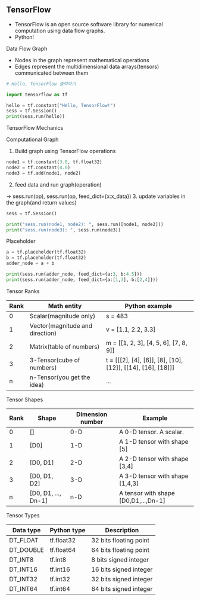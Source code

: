 ## TensorFlow

- TensorFlow is an open source software library for numerical computation using data flow graphs.
- Python!

Data Flow Graph
- Nodes in the graph represent mathematical operations
- Edges represent the multidimensional data arrays(tensors) communicated between them

```python
# Hello, TensorFlow 출력하기

import tensorflow as tf

hello = tf.constant("Hello, TensorFlow!")
sess = tf.Session()
print(sess.run(hello))
```

TensorFlow Mechanics

Computational Graph

1. Build graph using TensorFlow operations
```python
node1 = tf.constant(3.0, tf.float32)
node2 = tf.constant(4.0)
node3 = tf.add(node1, node2)
```
2. feed data and run graph(operation) 

-> sess.run(op), sess.run(op, feed_dict={x:x_data})
3. update variables in the graph(and return values)
```python
sess = tf.Session()

print("sess.run(node1, node2): ", sess.run([node1, node2]))
print("sess.run(node3): ", sess.run(node3))
```

Placeholder

```python
a = tf.placeholder(tf.float32)
b = tf.placeholder(tf.float32)
adder_node = a + b

print(sess.run(adder_node, feed_dict={a:3, b:4.5}))
print(sess.run(adder_node, feed_dict={a:[1,3], b:[2,4]}))
```

Tensor Ranks

|Rank|Math entity|Python example|
|----|-----------|--------------|
|0|Scalar(magnitude only)|s = 483|
|1|Vector(magnitude and direction)|v = [1.1, 2.2, 3.3]|
|2|Matrix(table of numbers)|m = [[1, 2, 3], [4, 5, 6], [7, 8, 9]]|
|3|3-Tensor(cube of numbers)|t = [[[2], [4], [6]], [8], [10], [12]], [[14], [16], [18]]]|
|n|n-Tensor(you get the idea)|...|


Tensor Shapes

|Rank|Shape|Dimension number|Example|
|----|-----|----------------|-------|
|0|[]|0-D|A 0-D tensor. A scalar.|
|1|[D0]|1-D|A 1-D tensor with shape [5]|
|2|[D0, D1]|2-D|A 2-D tensor with shape [3,4]|
|3|[D0, D1, D2]|3-D|A 3-D tensor with shape [1,4,3]|
|n|[D0, D1, ..., Dn-1]|n-D|A tensor with shape [D0,D1,...,Dn-1]|


Tensor Types

|Data type|Python type|Description|
|---------|-----------|-----------|
|DT_FLOAT|tf.float32|32 bits floating point|
|DT_DOUBLE|tf.float64|64 bits floating point|
|DT_INT8|tf.int8|8 bits signed integer|
|DT_INT16|tf.int16|16 bits signed integer|
|DT_INT32|tf.int32|32 bits signed integer|
|DT_INT64|tf.int64|64 bits signed integer|

